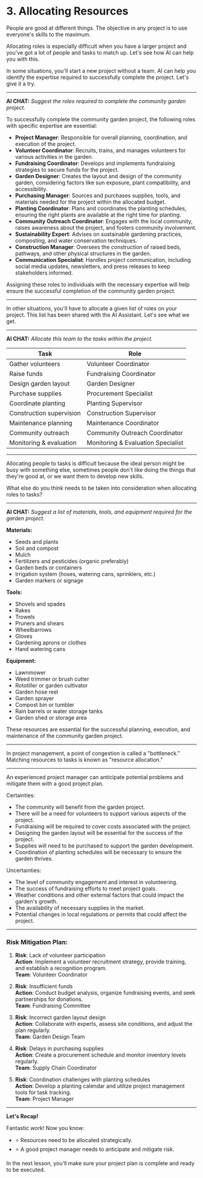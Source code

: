 # 3. Allocating Resources

People are good at different things. The objective in any project is to use everyone's skills to the maximum.

Allocating roles is especially difficult when you have a larger project and you've got a lot of people and tasks to match up. Let's see how AI can help you with this.

In some situations, you'll start a new project without a team. AI can help you identify the expertise required to successfully complete the project. Let's give it a try.

---

**AI CHAT:**
*Suggest the roles required to complete the community garden project.*

To successfully complete the community garden project, the following roles with specific expertise are essential:

- **Project Manager**: Responsible for overall planning, coordination, and execution of the project.
- **Volunteer Coordinator**: Recruits, trains, and manages volunteers for various activities in the garden.
- **Fundraising Coordinator**: Develops and implements fundraising strategies to secure funds for the project.
- **Garden Designer**: Creates the layout and design of the community garden, considering factors like sun exposure, plant compatibility, and accessibility.
- **Purchasing Manager**: Sources and purchases supplies, tools, and materials needed for the project within the allocated budget.
- **Planting Coordinator**: Plans and coordinates the planting schedules, ensuring the right plants are available at the right time for planting.
- **Community Outreach Coordinator**: Engages with the local community, raises awareness about the project, and fosters community involvement.
- **Sustainability Expert**: Advises on sustainable gardening practices, composting, and water conservation techniques.
- **Construction Manager**: Oversees the construction of raised beds, pathways, and other physical structures in the garden.
- **Communication Specialist**: Handles project communication, including social media updates, newsletters, and press releases to keep stakeholders informed.

Assigning these roles to individuals with the necessary expertise will help ensure the successful completion of the community garden project.

---

In other situations, you'll have to allocate a given list of roles on your project. This list has been shared with the AI Assistant. Let's see what we get.

---

**AI CHAT:**
*Allocate this team to the tasks within the project.*

| Task                    | Role                           |
|-------------------------|--------------------------------|
| Gather volunteers        | Volunteer Coordinator          |
| Raise funds              | Fundraising Coordinator        |
| Design garden layout     | Garden Designer                |
| Purchase supplies        | Procurement Specialist         |
| Coordinate planting      | Planting Supervisor            |
| Construction supervision | Construction Supervisor        |
| Maintenance planning     | Maintenance Coordinator        |
| Community outreach       | Community Outreach Coordinator |
| Monitoring & evaluation  | Monitoring & Evaluation Specialist |

---

Allocating people to tasks is difficult because the ideal person might be busy with something else, sometimes people don't like doing the things that they're good at, or we want them to develop new skills. 

What else do you think needs to be taken into consideration when allocating roles to tasks?

---

**AI CHAT:**
*Suggest a list of materials, tools, and equipment required for the garden project.*

**Materials:**

- Seeds and plants
- Soil and compost
- Mulch
- Fertilizers and pesticides (organic preferably)
- Garden beds or containers
- Irrigation system (hoses, watering cans, sprinklers, etc.)
- Garden markers or signage

**Tools:**

- Shovels and spades
- Rakes
- Trowels
- Pruners and shears
- Wheelbarrows
- Gloves
- Gardening aprons or clothes
- Hand watering cans

**Equipment:**

- Lawnmower
- Weed trimmer or brush cutter
- Rototiller or garden cultivator
- Garden hose reel
- Garden sprayer
- Compost bin or tumbler
- Rain barrels or water storage tanks
- Garden shed or storage area

These resources are essential for the successful planning, execution, and maintenance of the community garden project.

---

In project management, a point of congestion is called a "bottleneck." Matching resources to tasks is known as "resource allocation."

---

An experienced project manager can anticipate potential problems and mitigate them with a good project plan.

Certainties:

- The community will benefit from the garden project.
- There will be a need for volunteers to support various aspects of the project.
- Fundraising will be required to cover costs associated with the project.
- Designing the garden layout will be essential for the success of the project.
- Supplies will need to be purchased to support the garden development.
- Coordination of planting schedules will be necessary to ensure the garden thrives.

Uncertainties:

- The level of community engagement and interest in volunteering.
- The success of fundraising efforts to meet project goals.
- Weather conditions and other external factors that could impact the garden's growth.
- The availability of necessary supplies in the market.
- Potential changes in local regulations or permits that could affect the project.

---

### Risk Mitigation Plan:

1. **Risk**: Lack of volunteer participation  
   **Action**: Implement a volunteer recruitment strategy, provide training, and establish a recognition program.  
   **Team**: Volunteer Coordinator

2. **Risk**: Insufficient funds  
   **Action**: Conduct budget analysis, organize fundraising events, and seek partnerships for donations.  
   **Team**: Fundraising Committee

3. **Risk**: Incorrect garden layout design  
   **Action**: Collaborate with experts, assess site conditions, and adjust the plan regularly.  
   **Team**: Garden Design Team

4. **Risk**: Delays in purchasing supplies  
   **Action**: Create a procurement schedule and monitor inventory levels regularly.  
   **Team**: Supply Chain Coordinator

5. **Risk**: Coordination challenges with planting schedules  
   **Action**: Develop a planting calendar and utilize project management tools for task tracking.  
   **Team**: Project Manager

---

**Let's Recap!**

Fantastic work! Now you know:

- ⭐ Resources need to be allocated strategically.
- ⭐ A good project manager needs to anticipate and mitigate risk.

In the next lesson, you'll make sure your project plan is complete and ready to be executed.
